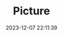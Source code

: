 ---
weight: 1
images:
- /images/edited/68.jpeg
title: Picture
date: 2023-12-07 22:11:39
tags: [luminarneo,work,ILCE7M3,25.1]
---